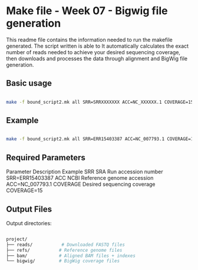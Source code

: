 # Make file - Week 07 - Bigwig file generation

This readme file contains the information needed to run the makefile generated. The script written is able to It automatically calculates the exact number of reads needed to achieve your desired sequencing coverage, then downloads and processes the data through alignment and BigWig file generation.

## Basic usage

```bash

make -f bound_script2.mk all SRR=SRRXXXXXXX ACC=NC_XXXXXX.1 COVERAGE=15

```

## Example

```bash

make -f bound_script2.mk all SRR=ERR15403387 ACC=NC_007793.1 COVERAGE=15

```

## Required Parameters

Parameter	Description	Example
SRR	SRA Run accession number	SRR=ERR15403387
ACC	NCBI Reference genome accession	ACC=NC_007793.1
COVERAGE	Desired sequencing coverage	COVERAGE=15

## Output Files

Output directories:

```bash

project/
├── reads/           # Downloaded FASTQ files
├── refs/           # Reference genome files
├── bam/            # Aligned BAM files + indexes
└── bigwig/         # BigWig coverage files

```


